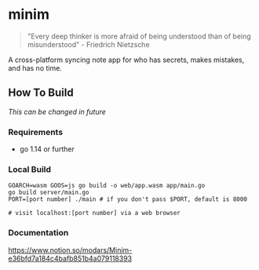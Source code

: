 # minim

> "Every deep thinker is more afraid of being understood than of being misunderstood" - Friedrich Nietzsche

A cross-platform syncing note app for who has secrets, makes mistakes, and has no time.

## How To Build

*This can be changed in future*

### Requirements
- go 1.14 or further

### Local Build
```shell script
GOARCH=wasm GOOS=js go build -o web/app.wasm app/main.go
go build server/main.go
PORT=[port number] ./main # if you don't pass $PORT, default is 8000

# visit localhost:[port number] via a web browser
```

### Documentation

https://www.notion.so/modars/Minim-e36bfd7a184c4bafb851b4a079118393
